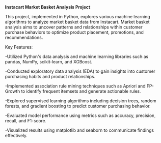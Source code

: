 **Instacart Market Basket Analysis Project**

This project, implemented in Python, explores various machine learning algorithms to analyze market basket data from Instacart. Market basket analysis aims to uncover patterns and relationships within customer purchase behaviors to optimize product placement, promotions, and recommendations.

Key Features:

-Utilized Python's data analysis and machine learning libraries such as pandas, NumPy, scikit-learn, and XGBoost. 

-Conducted exploratory data analysis (EDA) to gain insights into customer purchasing habits and product relationships.

-Implemented association rule mining techniques such as Apriori and FP-Growth to identify frequent itemsets and generate actionable rules.

-Explored supervised learning algorithms including decision trees, random forests, and gradient boosting to predict customer purchasing behavior.

-Evaluated model performance using metrics such as accuracy, precision, recall, and F1-score.

-Visualized results using matplotlib and seaborn to communicate findings effectively.
